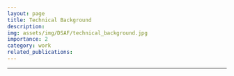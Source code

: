 ```yaml
---
layout: page
title: Technical Background
description: 
img: assets/img/DSAF/technical_background.jpg
importance: 2
category: work
related_publications: 
---
```

<hr>

<object data="/assets/pdf/CDAF/ds_process_and_paradigms.pdf" type="application/pdf" width="900" height="900"></object>